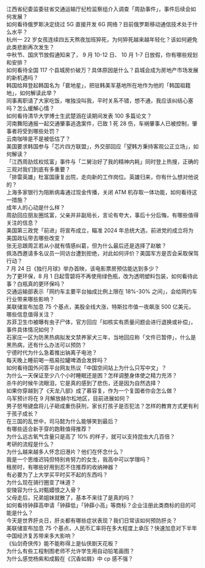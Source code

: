 江西省纪委监委驻省交通运输厅纪检监察组介入调查「周劼事件」，事件后续会如何发展？  
如何看待俄罗斯决定绕过 5G 直接开发 6G 网络？目前俄罗斯移动通信技术处于什么水平？  
杭州一 22 岁女孩连续四五天熬夜加班猝死，为何猝死越来越年轻化？该如何避免此类悲剧再次发生？  
中秋节、国庆节放假通知来了， 9 月 10-12 日、 10 月 1-7 日放假，你有哪些规划和安排？  
如何看待全国 117 个县城房价破万？具体原因是什么？县城会成为房地产市场发展的新机遇吗？  
韩国给拜登起韩国名为「裵地星」，把驻韩美军基地所在地作为他的「韩国祖籍地」，如何解读此举？  
同事离职请了大家吃饭，唯独没叫我，平时关系不错，想不通，我应该纠结心塞吗？怎么缓解心情？  
如何看待清华大学博士生武楚涵在读期间发表 100 多篇论文？  
河南舞阳通报一起交通肇事逃逸案件，已致 1 死 28 伤，车祸肇事人已被控制，肇事者将受到哪些处罚？  
云南咖啡是不是被低估了？  
美国要求韩国参与「芯片四方联盟」，外交部回应「望韩方秉持客观公正立场」，如何解读？  
「江西周劼炫权炫富」事件与「二舅治好了我的精神内耗」同时登上热搜，正确的三观对我们到底有多重要？  
「排雷英雄」杜富国康复出院，走向新的工作岗位。英雄归来，你有什么想对他说的？  
上海多家银行为阻断病毒通过现金传播，关闭 ATM 机存取一体功能，如何看待这一措施？  
成年人的心动是什么样？  
周劼回应朋友圈炫富，父亲并非副局长，言论有夸大，事后十分后悔，有哪些值得关注的信息？  
美国第三政党「前进」将宣布成立，瞄准 2024 年总统大选，前进党的成立将为美国政坛带去哪些改变？  
张无忌跟周芷若从小就有情感纠葛，但为什么最后还是选择了赵敏？  
佩洛西邀请多名议员一同访台遭到拒绝，对此如何评价？美国军方是否会采取保驾行动？  
7 月 24 日《独行月球》举办首映，该电影票房预估能达到多少？  
为了更环保，8 月 1 日起雪碧将不再使用绿色瓶，改为透明塑料包装，如何看待此事？白瓶真的更环保吗？  
交通运输部表示「网约车主要平台抽成比例上限在 18%-30% 之间」，会给网约车行业带来哪些影响？  
美联储宣布加息 75 个基点，美股全线大涨，特斯拉市值一夜飙涨 500 亿美元，哪些信息值得关注？  
苏菲卫生巾被曝有虫子尸体，官方回应「如核实有质量问题会进行退换或补偿」，事件具体情况如何？  
石家庄一区为防黑热病拟发文禁养家犬三年，当地回应称「文件已暂停」，什么是黑热病，还有什么办法可以预防？  
宁德时代为什么急着推出钠离子电池？  
每天晚上睡前喝一瓶易拉罐啤酒会发胖吗？  
如何看待国外问答平台网友热议「中国空间站上为什么只写中文」？  
为什么一天保证至少八个小时睡眠还是困？怎样调整身体使之精力充沛？  
杀牛的时候牛流眼泪，它是真的感到了悲伤，还是因为自然选择？  
如果你穿越到了《天龙八部》成了慕容复，作为一个复国者你会怎么做？  
乌军预计将在 9 月解放赫尔松地区，目前进展如何？  
男子怒甩键盘将儿子砸成重伤获刑，家长打孩子是否犯法？怎样的教育方式更有利于孩子成长？  
在三国的乱世中，司马懿为什么能够笑到最后？  
有哪些适合新手穿的跑鞋值得推荐？  
为什么远古氧气含量只是高了 10% 的样子，就可以支持昆虫大几百倍？  
考研的流程是什么？  
为什么越来越多人怀念旧港片？他们在怀念什么？  
我是一个思维迟钝但特别肯努力的女生，我高中可以学理吗？  
租房时，有哪些好用到忍不住推荐的收纳神器？  
有必要为了上大学买平时买不起的东西吗？  
为什么现在骑行圈变了味道？  
安陵容为什么对甄嬛恨之入骨？  
父母走后，兄弟姐妹就散了，基本不来往了是真的吗？  
如何看待钟薛高申请「钟薛低」「钟薛小高」等商标？企业注册此类商标的目的可能是什么？  
今天是世界肝炎日，肝炎都有哪些症状表现？我们日常该如何预防肝炎？  
美联储宣布加息 75 个基点，人民币汇率将在多大程度上承压？快速加息对下半年中国经济复苏带来多大影响？  
《仙剑奇侠传》能不能称得上是仙侠剧天花板？  
为什么有些工程制图老师不允许学生用自动铅笔画图？  
为什么感觉杨紫和成毅在《沉香如屑》中 cp 感不强？  
